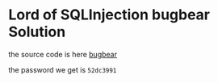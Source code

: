 # Lord of SQLInjection bugbear Solution

the source code is here [bugbear](./scripts/bugbear.py)

the password we get is `52dc3991`
